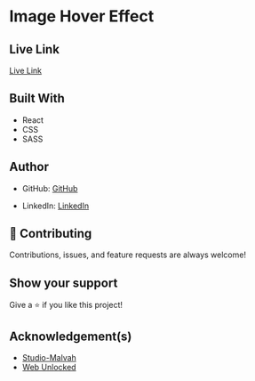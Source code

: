 # Image Hover Effect

## Live Link

[Live Link](https://imagehovereffect.vercel.app/)

## Built With
- React
- CSS
- SASS

## Author

- GitHub: [GitHub](https://github.com/Ugboaja-Uchechi)

- LinkedIn: [LinkedIn](https://www.linkedin.com/in/stephanie-ugboaja/)

## 🤝 Contributing

Contributions, issues, and feature requests are always welcome!

## Show your support

Give a ⭐️ if you like this project!

## Acknowledgement(s)
- [Studio-Malvah](https://www.awwwards.com/sites/studio-malvah)
- [Web Unlocked](https://youtu.be/t_FvfLNx9Ow?si=n-R2VthfusMjA8xq)

